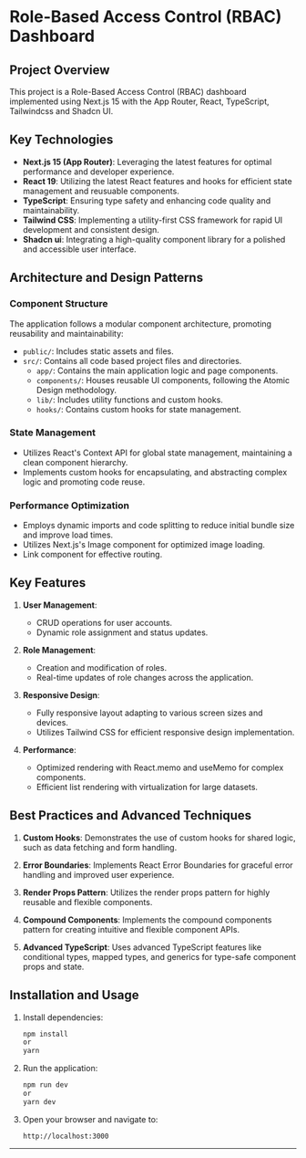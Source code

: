 # Role-Based Access Control (RBAC) Dashboard

## Project Overview

This project is a Role-Based Access Control (RBAC) dashboard implemented using Next.js 15 with the App Router, React, TypeScript, Tailwindcss and Shadcn UI.

## Key Technologies

- **Next.js 15 (App Router)**: Leveraging the latest features for optimal performance and developer experience.
- **React 19**: Utilizing the latest React features and hooks for efficient state management and reusuable components.
- **TypeScript**: Ensuring type safety and enhancing code quality and maintainability.
- **Tailwind CSS**: Implementing a utility-first CSS framework for rapid UI development and consistent design.
- **Shadcn ui**: Integrating a high-quality component library for a polished and accessible user interface.

## Architecture and Design Patterns

### Component Structure

The application follows a modular component architecture, promoting reusability and maintainability:
- `public/`: Includes static assets and files. 
- `src/`: Contains all code based project files and directories.
  - `app/`: Contains the main application logic and page components.
  - `components/`: Houses reusable UI components, following the Atomic Design methodology.
  - `lib/`: Includes utility functions and custom hooks.
  - `hooks/`: Contains custom hooks for state management.

### State Management

- Utilizes React's Context API for global state management, maintaining a clean component hierarchy.
- Implements custom hooks for encapsulating, and abstracting complex logic and promoting code reuse.

### Performance Optimization

- Employs dynamic imports and code splitting to reduce initial bundle size and improve load times.
- Utilizes Next.js's Image component for optimized image loading.
- Link component for effective routing.

## Key Features

1. **User Management**:
   - CRUD operations for user accounts.
   - Dynamic role assignment and status updates.

2. **Role Management**:
   - Creation and modification of roles.
   - Real-time updates of role changes across the application.

3. **Responsive Design**:
   - Fully responsive layout adapting to various screen sizes and devices.
   - Utilizes Tailwind CSS for efficient responsive design implementation.

4. **Performance**:
   - Optimized rendering with React.memo and useMemo for complex components.
   - Efficient list rendering with virtualization for large datasets.

## Best Practices and Advanced Techniques

1. **Custom Hooks**: Demonstrates the use of custom hooks for shared logic, such as data fetching and form handling.

2. **Error Boundaries**: Implements React Error Boundaries for graceful error handling and improved user experience.

3. **Render Props Pattern**: Utilizes the render props pattern for highly reusable and flexible components.

4. **Compound Components**: Implements the compound components pattern for creating intuitive and flexible component APIs.

5. **Advanced TypeScript**: Uses advanced TypeScript features like conditional types, mapped types, and generics for type-safe component props and state.


## Installation and Usage

1. Install dependencies:
   ```bash
   npm install
   or
   yarn
   ```

2. Run the application:
   ```bash
   npm run dev
   or 
   yarn dev
   ```

3. Open your browser and navigate to:
   ```
   http://localhost:3000
   ```

---